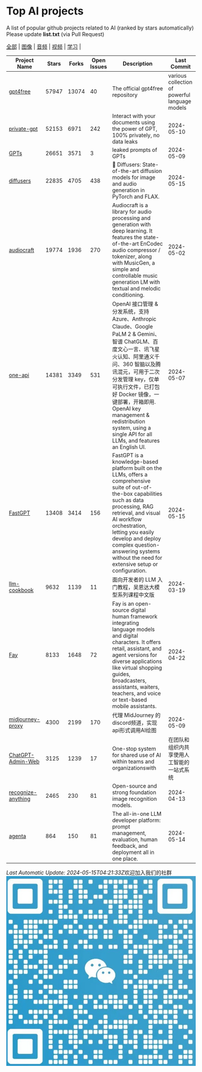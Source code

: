 # Top AI projects
A list of popular github projects related to AI (ranked by stars automatically)
Please update **list.txt** (via Pull Request)

<a href="./README.md">全部</a> |   <a href="./READMEpicture.md">图像</a> |   <a href="./READMEaudio.md">音频</a> | <a href="./READMEvideo.md">视频</a> | <a href="./READMElearn.md">学习</a> | 

| Project Name | Stars | Forks | Open Issues | Description | Last Commit |
| ------------ | ----- | ----- | ----------- | ----------- | ----------- |
| [gpt4free](https://github.com/xtekky/gpt4free) | 57947 | 13074 | 40 | The official gpt4free repository | various collection of powerful language models | 2024-05-15 |
| [private-gpt](https://github.com/zylon-ai/private-gpt) | 52153 | 6971 | 242 | Interact with your documents using the power of GPT, 100% privately, no data leaks | 2024-05-10 |
| [GPTs](https://github.com/linexjlin/GPTs) | 26651 | 3571 | 3 | leaked prompts of GPTs | 2024-05-09 |
| [diffusers](https://github.com/huggingface/diffusers) | 22835 | 4705 | 438 | 🤗 Diffusers: State-of-the-art diffusion models for image and audio generation in PyTorch and FLAX. | 2024-05-15 |
| [audiocraft](https://github.com/facebookresearch/audiocraft) | 19774 | 1936 | 270 | Audiocraft is a library for audio processing and generation with deep learning. It features the state-of-the-art EnCodec audio compressor / tokenizer, along with MusicGen, a simple and controllable music generation LM with textual and melodic conditioning. | 2024-05-02 |
| [one-api](https://github.com/songquanpeng/one-api) | 14381 | 3349 | 531 | OpenAI 接口管理 & 分发系统，支持 Azure、Anthropic Claude、Google PaLM 2 & Gemini、智谱 ChatGLM、百度文心一言、讯飞星火认知、阿里通义千问、360 智脑以及腾讯混元，可用于二次分发管理 key，仅单可执行文件，已打包好 Docker 镜像，一键部署，开箱即用. OpenAI key management & redistribution system, using a single API for all LLMs, and features an English UI. | 2024-05-07 |
| [FastGPT](https://github.com/labring/FastGPT) | 13408 | 3414 | 156 | FastGPT is a knowledge-based platform built on the LLMs, offers a comprehensive suite of out-of-the-box capabilities such as data processing, RAG retrieval, and visual AI workflow orchestration, letting you easily develop and deploy complex question-answering systems without the need for extensive setup or configuration. | 2024-05-15 |
| [llm-cookbook](https://github.com/datawhalechina/llm-cookbook) | 9632 | 1139 | 11 | 面向开发者的 LLM 入门教程，吴恩达大模型系列课程中文版 | 2024-03-19 |
| [Fay](https://github.com/xszyou/Fay) | 8133 | 1648 | 72 | Fay is an open-source digital human framework integrating language models and digital characters. It offers retail, assistant, and agent versions for diverse applications like virtual shopping guides, broadcasters, assistants, waiters, teachers, and voice or text-based mobile assistants. | 2024-04-22 |
| [midjourney-proxy](https://github.com/novicezk/midjourney-proxy) | 4300 | 2199 | 170 | 代理 MidJourney 的discord频道，实现api形式调用AI绘图 | 2024-05-09 |
| [ChatGPT-Admin-Web](https://github.com/AprilNEA/ChatGPT-Admin-Web) | 3125 | 1239 | 17 | One-stop system for shared use of AI within teams and organizationswith | 在团队和组织内共享使用人工智能的一站式系统 | 2023-12-27 |
| [recognize-anything](https://github.com/xinyu1205/recognize-anything) | 2465 | 230 | 81 | Open-source and strong foundation image recognition models. | 2024-04-13 |
| [agenta](https://github.com/Agenta-AI/agenta) | 864 | 150 | 81 | The all-in-one LLM developer platform: prompt management, evaluation, human feedback, and deployment all in one place. | 2024-05-14 |

*Last Automatic Update: 2024-05-15T04:21:33Z*欢迎加入我们的社群 ![](https://raw.githubusercontent.com/mouuii/picture/master/weichat.jpg) 